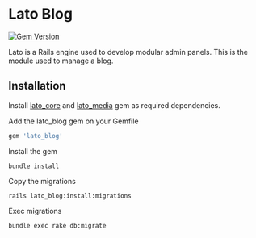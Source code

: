 # Lato Blog

[![Gem Version](https://badge.fury.io/rb/lato_blog.svg)](https://badge.fury.io/rb/lato_blog)

Lato is a Rails engine used to develop modular admin panels. This is the module used to manage a blog.

## Installation

Install [lato_core](https://github.com/ideonetwork/lato-core) and [lato_media](https://github.com/ideonetwork/lato-media) gem as required dependencies.

Add the lato_blog gem on your Gemfile

```ruby
gem 'lato_blog'
```

Install the gem

```console
bundle install
```

Copy the migrations

```console
rails lato_blog:install:migrations
```

Exec migrations

```console
bundle exec rake db:migrate
```
